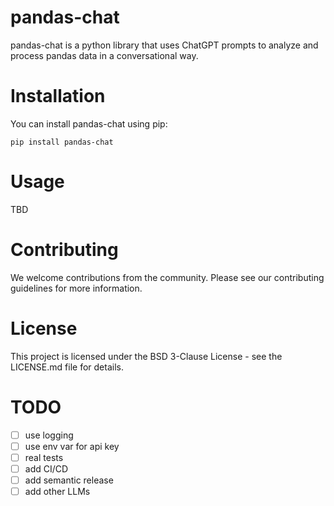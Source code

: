 # pandas-chat
pandas-chat is a python library that uses ChatGPT prompts to analyze and process pandas data in a conversational way.

# Installation
You can install pandas-chat using pip:
```
pip install pandas-chat
```
# Usage
TBD

# Contributing
We welcome contributions from the community. Please see our contributing guidelines for more information.

# License
This project is licensed under the BSD 3-Clause License - see the LICENSE.md file for details.

# TODO
- [ ] use logging
- [ ] use env var for api key
- [ ] real tests
- [ ] add CI/CD
- [ ] add semantic release
- [ ] add other LLMs
